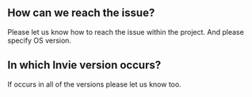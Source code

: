 ## How can we reach the issue?
Please let us know how to reach the issue within the project. And please specify OS version.

## In which Invie version occurs?
If occurs in all of the versions please let us know too.
